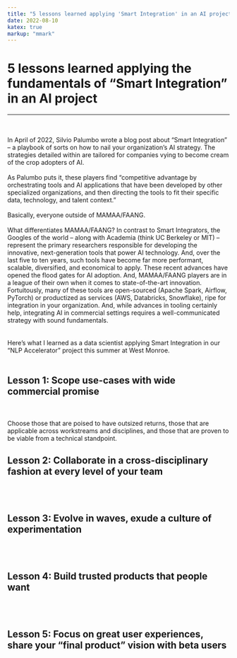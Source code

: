 ```yaml
---
title: "5 lessons learned applying 'Smart Integration' in an AI project"
date: 2022-08-10
katex: true
markup: "mmark"
---
```


# 5 lessons learned applying the fundamentals of “Smart Integration” in an AI project 
---
<br><br>
In April of 2022, Silvio Palumbo wrote a blog post about “Smart Integration” – a playbook of sorts on how to nail your organization’s AI strategy. The strategies detailed within are tailored for companies vying to become cream of the crop adopters of AI. 
<br><br>
As Palumbo puts it, these players find “competitive advantage by orchestrating tools and AI applications that have been developed by other specialized organizations, and then directing the tools to fit their specific data, technology, and talent context.” 
<br><br>
Basically, everyone outside of MAMAA/FAANG. 
<br><br>
What differentiates MAMAA/FAANG? In contrast to Smart Integrators, the Googles of the world – along with Academia (think UC Berkeley or MIT) – represent the primary researchers responsible for developing the innovative, next-generation tools that power AI technology. And, over the last five to ten years, such tools have become far more performant, scalable, diversified, and economical to apply. These recent advances have opened the flood gates for AI adoption. And, MAMAA/FAANG players are in a league of their own when it comes to state-of-the-art innovation. Fortuitously, many of these tools are open-sourced (Apache Spark, Airflow, PyTorch) or productized as services (AWS, Databricks, Snowflake), ripe for integration in your organization. And, while advances in tooling certainly help, integrating AI in commercial settings requires a well-communicated strategy with sound fundamentals.  
<br><br>
Here’s what I learned as a data scientist applying Smart Integration in our “NLP Accelerator” project this summer at West Monroe. 
<br><br>

## Lesson 1: Scope use-cases with wide commercial promise
<br><br>
Choose those that are poised to have outsized returns, those that are applicable across workstreams and disciplines, and those that are proven to be viable from a technical standpoint.

## Lesson 2: Collaborate in a cross-disciplinary fashion at every level of your team
<br><br>
## Lesson 3: Evolve in waves, exude a culture of experimentation
<br><br>
## Lesson 4: Build trusted products that people want
<br><br>
## Lesson 5: Focus on great user experiences, share your “final product” vision with beta users 
<br><br>
